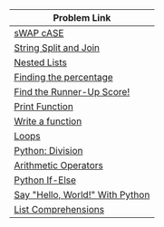 | Problem Link |
| ------------------|
|[sWAP cASE](https://www.hackerrank.com/challenges/swap-case/problem?isFullScreen=true)|
|[String Split and Join](https://www.hackerrank.com/challenges/python-string-split-and-join/problem?isFullScreen=true)|
|[Nested Lists](https://www.hackerrank.com/challenges/nested-list/problem?isFullScreen=true)|
|[Finding the percentage](https://www.hackerrank.com/challenges/finding-the-percentage/problem?isFullScreen=true)|
|[Find the Runner-Up Score!](https://www.hackerrank.com/challenges/find-second-maximum-number-in-a-list/problem?isFullScreen=true)|
|[Print Function](https://www.hackerrank.com/challenges/python-print/problem?isFullScreen=true)|
|[Write a function](https://www.hackerrank.com/challenges/write-a-function/problem?isFullScreen=true)|
|[Loops](https://www.hackerrank.com/challenges/python-loops/problem?isFullScreen=true)|
|[Python: Division](https://www.hackerrank.com/challenges/python-division/problem?isFullScreen=true)|
|[Arithmetic Operators](https://www.hackerrank.com/challenges/python-arithmetic-operators/problem?isFullScreen=true)|
|[Python If-Else](https://www.hackerrank.com/challenges/py-if-else/problem?isFullScreen=true)|
|[Say "Hello, World!" With Python](https://www.hackerrank.com/challenges/py-hello-world/problem?isFullScreen=true)|
|[List Comprehensions](https://www.hackerrank.com/challenges/list-comprehensions/problem?isFullScreen=true)|

